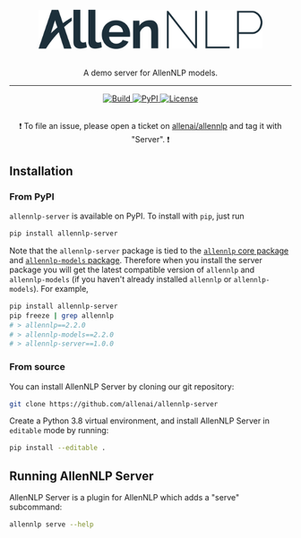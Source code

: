 <div align="center">
    <br>
    <a href="https://github.com/allenai/allennlp">
    <img src="https://raw.githubusercontent.com/allenai/allennlp/main/docs/img/allennlp-logo-dark.png" width="400"/>
    </a>
    <br>
    <br>
    <p>
    A demo server for AllenNLP models.
    </p>
    <hr/>
</div>
<p align="center">
    <a href="https://github.com/allenai/allennlp-server/actions">
        <img alt="Build" src="https://github.com/allenai/allennlp-server/workflows/CI/badge.svg?event=push&branch=master">
    </a>
    <a href="https://pypi.org/project/allennlp-server/">
        <img alt="PyPI" src="https://img.shields.io/pypi/v/allennlp-server">
    </a>
    <a href="https://github.com/agururajvais/allennlp-server/blob/master/LICENSE">
        <img alt="License" src="https://img.shields.io/github/license/allenai/allennlp-server?color=blue&cachedrop">
    </a>
    <br/>
</p>
<br/>

<div align="center">
❗️ To file an issue, please open a ticket on <a href="https://github.com/allenai/allennlp/issues/new/choose">allenai/allennlp</a> and tag it with "Server". ❗️
</div>

##  Installation

### From PyPI

`allennlp-server` is available on PyPI. To install with `pip`, just run

```bash
pip install allennlp-server
```

Note that the `allennlp-server` package is tied to the [`allennlp` core package](https://pypi.org/projects/allennlp) and [`allennlp-models` package](https://pypi.org/projects/allennlp-models). Therefore when you install the server package you will get the latest compatible version of `allennlp` and `allennlp-models` (if you haven't already installed `allennlp` or `allennlp-models`). For example,

```bash
pip install allennlp-server
pip freeze | grep allennlp
# > allennlp==2.2.0
# > allennlp-models==2.2.0
# > allennlp-server==1.0.0
```

### From source

You can install AllenNLP Server by cloning our git repository:

```bash
git clone https://github.com/allenai/allennlp-server
```

Create a Python 3.8 virtual environment, and install AllenNLP Server in `editable` mode by running:

```bash
pip install --editable .
```

## Running AllenNLP Server

AllenNLP Server is a plugin for AllenNLP which adds a "serve" subcommand:

```bash
allennlp serve --help
```
